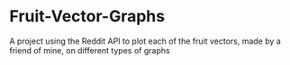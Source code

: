 # Fruit-Vector-Graphs
A project using the Reddit API to plot each of the fruit vectors, made by a friend of mine, on different types of graphs
